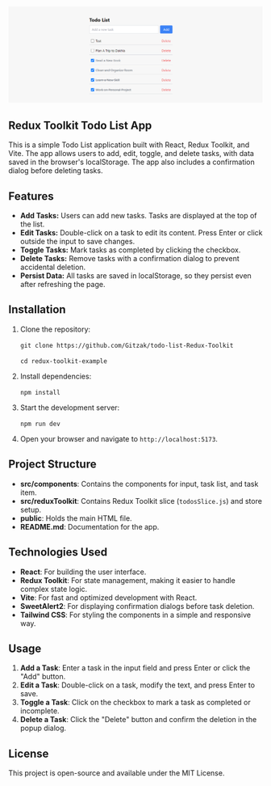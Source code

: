 ![App Screenshot](https://github.com/Gitzak/todo-list-Redux-Toolkit/blob/main/Screenshot.png)

## Redux Toolkit Todo List App

This is a simple Todo List application built with React, Redux Toolkit, and Vite. The app allows users to add, edit, toggle, and delete tasks, with data saved in the browser's localStorage. The app also includes a confirmation dialog before deleting tasks.

## Features

*   **Add Tasks:** Users can add new tasks. Tasks are displayed at the top of the list.
*   **Edit Tasks:** Double-click on a task to edit its content. Press Enter or click outside the input to save changes.
*   **Toggle Tasks:** Mark tasks as completed by clicking the checkbox.
*   **Delete Tasks:** Remove tasks with a confirmation dialog to prevent accidental deletion.
*   **Persist Data:** All tasks are saved in localStorage, so they persist even after refreshing the page.

## Installation

1.  Clone the repository:
    
    `git clone https://github.com/Gitzak/todo-list-Redux-Toolkit`
    
    `cd redux-toolkit-example`
    
2.  Install dependencies:
    
    `npm install`
    
3.  Start the development server:
    
    `npm run dev`
    
4.  Open your browser and navigate to `http://localhost:5173`.

## Project Structure

*   **src/components**: Contains the components for input, task list, and task item.
*   **src/reduxToolkit**: Contains Redux Toolkit slice (`todosSlice.js`) and store setup.
*   **public**: Holds the main HTML file.
*   **README.md**: Documentation for the app.

## Technologies Used

*   **React**: For building the user interface.
*   **Redux Toolkit**: For state management, making it easier to handle complex state logic.
*   **Vite**: For fast and optimized development with React.
*   **SweetAlert2**: For displaying confirmation dialogs before task deletion.
*   **Tailwind CSS**: For styling the components in a simple and responsive way.

## Usage

1.  **Add a Task**: Enter a task in the input field and press Enter or click the "Add" button.
2.  **Edit a Task**: Double-click on a task, modify the text, and press Enter to save.
3.  **Toggle a Task**: Click on the checkbox to mark a task as completed or incomplete.
4.  **Delete a Task**: Click the "Delete" button and confirm the deletion in the popup dialog.

## License

This project is open-source and available under the MIT License.
